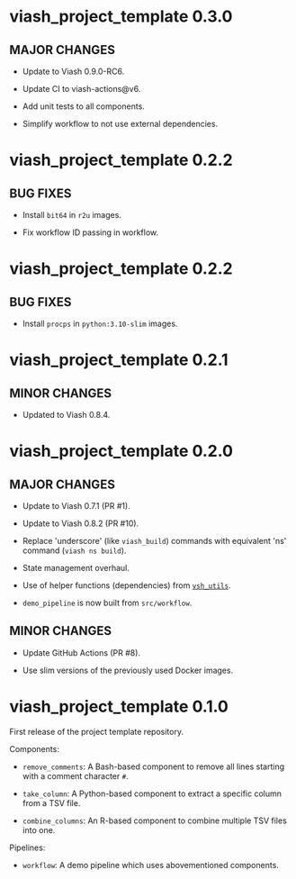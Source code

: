 # viash_project_template 0.3.0

## MAJOR CHANGES

* Update to Viash 0.9.0-RC6.

* Update CI to viash-actions@v6.

* Add unit tests to all components.

* Simplify workflow to not use external dependencies.

# viash_project_template 0.2.2

## BUG FIXES

* Install `bit64` in `r2u` images.

* Fix workflow ID passing in workflow.


# viash_project_template 0.2.2

## BUG FIXES

* Install `procps` in `python:3.10-slim` images.


# viash_project_template 0.2.1

## MINOR CHANGES

* Updated to Viash 0.8.4.

# viash_project_template 0.2.0

## MAJOR CHANGES

* Update to Viash 0.7.1 (PR #1).

* Update to Viash 0.8.2 (PR #10).

* Replace 'underscore' (like `viash_build`) commands with equivalent 'ns' command (`viash ns build`).

* State management overhaul.

* Use of helper functions (dependencies) from [`vsh_utils`](https://viash-hub.com/data-intuitive/vsh_utils).

* `demo_pipeline` is now built from `src/workflow`.

## MINOR CHANGES

* Update GitHub Actions (PR #8).

* Use slim versions of the previously used Docker images.


# viash_project_template 0.1.0

First release of the project template repository.

Components:

* `remove_comments`: A Bash-based component to remove all lines starting with a comment character `#`.

* `take_column`: A Python-based component to extract a specific column from a TSV file.

* `combine_columns`: An R-based component to combine multiple TSV files into one.

Pipelines:

* `workflow`: A demo pipeline which uses abovementioned components.
